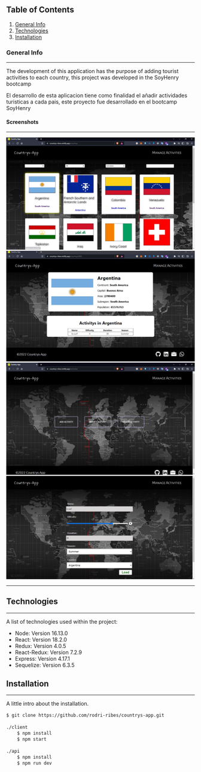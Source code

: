 ## Table of Contents
1. [General Info](#general-info)
2. [Technologies](#technologies)
3. [Installation](#installation)

### General Info
***

The development of this application has the purpose of adding tourist activities to each country, this project was developed in the SoyHenry bootcamp

El desarrollo de esta aplicacion tiene como finalidad el añadir actividades turisticas a cada pais, este proyecto fue desarrollado en el bootcamp SoyHenry

#### Screenshots
***
![Home](client/public/img/home.JPG)
![Content Detail](client/public/img/detailCountry.JPG)
![Options](client/public/img/options.JPG)
![Add Activity](client/public/img/addActivity.JPG)
***

## Technologies
***
A list of technologies used within the project:
* Node: Version 16.13.0 
* React: Version 18.2.0
* Redux: Version 4.0.5
* React-Redux: Version 7.2.9
* Express: Version 4.17.1
* Sequelize: Version 6.3.5

## Installation
***
A little intro about the installation. 
```
$ git clone https://github.com/rodri-ribes/countrys-app.git

./client
    $ npm install
    $ npm start
    
./api
    $ npm install
    $ npm run dev
```
